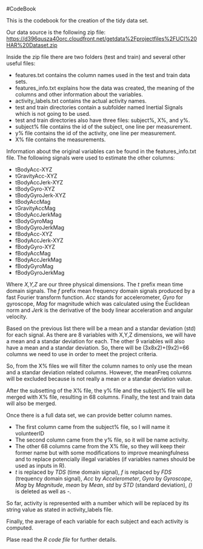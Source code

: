 #CodeBook

This is the codebook for the creation of the tidy data set.

Our data source is the following zip file:
https://d396qusza40orc.cloudfront.net/getdata%2Fprojectfiles%2FUCI%20HAR%20Dataset.zip 

Inside the zip file there are two folders (test and train) and several other useful files:

- features.txt contains the column names used in the test and train data sets.
- features_info.txt explains how the data was created, the meaning of the columns and other information about the variables.
- activity_labels.txt contains the actual activity names.
- test and train directories contain a subfolder named Inertial Signals which is not going to be used.
- test and train directories also have three files: subject%, X%, and y%.
- subject% file contains the id of the subject, one line per measurement.
- y% file contains the id of the activity, one line per measurement.
- X% file contains the measurements.


Information about the original variables can be found in the features_info.txt file.
The following signals were used to estimate the other columns:

- tBodyAcc-XYZ
- tGravityAcc-XYZ
- tBodyAccJerk-XYZ
- tBodyGyro-XYZ
- tBodyGyroJerk-XYZ
- tBodyAccMag
- tGravityAccMag
- tBodyAccJerkMag
- tBodyGyroMag
- tBodyGyroJerkMag
- fBodyAcc-XYZ
- fBodyAccJerk-XYZ
- fBodyGyro-XYZ
- fBodyAccMag
- fBodyAccJerkMag
- fBodyGyroMag
- fBodyGyroJerkMag 

Where *X,Y,Z*  are our three physical dimensions. The *t*  prefix mean time domain signals. The *f*  prefix mean frequency domain signals produced by a fast Fourier transform function. *Acc*  stands for accelerometer, *Gyro*  for gyroscope, *Mag*  for magnitude which was calculated using the Euclidean norm and *Jerk*  is the derivative of the body linear acceleration and angular velocity.

Based on the previous list there will be a mean and a standar deviation (std) for each signal. As there are 8 variables with X,Y,Z dimensions, we will have a mean and a standar deviation for each. The other 9 variables will also have a mean and a standar deviation. So, there will be (3x8x2)+(9x2)=66 columns we need to use in order to meet the project criteria. 

So, from the X% files we will filter the column names to only use the mean and a standar deviation related columns. However, the meanFreq columns will be excluded because is not really a mean or a standar deviation value.

After the subsetting of the X% file, the y% file and the subject% file will be merged with X% file, resulting in 68 columns. Finally, the test and train data will also be merged.

Once there is a full data set, we can provide better column names. 

- The first column came from the subject% file, so I will name it volunteerID
- The second column came from the y% file, so it will be name activity.
- The other 68 columns came from the X% file, so they will keep their former name but with some modifications to improve meaningfulness and to replace potencially illegal variables (if variables names should be used as inputs in R).
- *t* is replaced by *TDS* (time domain signal), *f*  is replaced by *FDS*  (trequency domain signal), *Acc*  by *Accelerometer*, *Gyro*  by *Gyroscope*, *Mag*  by *Magnitude*, *mean*  by *Mean*, *std*  by *STD*  (standard deviation), *()*  is deleted as well as *-*.


So far, activity is represented with a number which will be replaced by its string value as stated in activity_labels file.

Finally, the average of each variable for each subject and each activity is computed.

Plase read the *R code file*  for further details.

